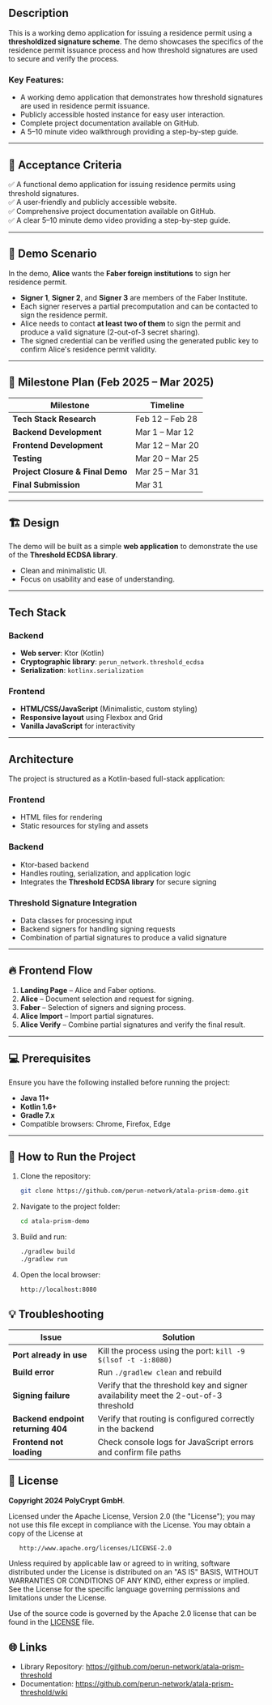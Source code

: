 ## Description
This is a working demo application for issuing a residence permit using a **thresholdized signature scheme**. The demo showcases the specifics of the residence permit issuance process and how threshold signatures are used to secure and verify the process.

### Key Features:
- A working demo application that demonstrates how threshold signatures are used in residence permit issuance.
- Publicly accessible hosted instance for easy user interaction.
- Complete project documentation available on GitHub.
- A 5–10 minute video walkthrough providing a step-by-step guide.

---

## 📌 **Acceptance Criteria**
✅ A functional demo application for issuing residence permits using threshold signatures.  
✅ A user-friendly and publicly accessible website.  
✅ Comprehensive project documentation available on GitHub.  
✅ A clear 5–10 minute demo video providing a step-by-step guide.

---

## 🎯 **Demo Scenario**
In the demo, **Alice** wants the **Faber foreign institutions** to sign her residence permit.

- **Signer 1**, **Signer 2**, and **Signer 3** are members of the Faber Institute.
- Each signer reserves a partial precomputation and can be contacted to sign the residence permit.
- Alice needs to contact **at least two of them** to sign the permit and produce a valid signature (2-out-of-3 secret sharing).
- The signed credential can be verified using the generated public key to confirm Alice's residence permit validity.

---

## 🚀 **Milestone Plan** (Feb 2025 – Mar 2025)

| Milestone | Timeline |
|-----------|----------|
| **Tech Stack Research** | Feb 12 – Feb 28 |
| **Backend Development** | Mar 1 – Mar 12 |
| **Frontend Development** | Mar 12 – Mar 20 |
| **Testing** | Mar 20 – Mar 25 |
| **Project Closure & Final Demo** | Mar 25 – Mar 31 |
| **Final Submission** | Mar 31 |

---

## 🏗️ **Design**
The demo will be built as a simple **web application** to demonstrate the use of the **Threshold ECDSA library**.
- Clean and minimalistic UI.
- Focus on usability and ease of understanding.

---

## **Tech Stack**
### **Backend**
- **Web server**: Ktor (Kotlin)
- **Cryptographic library**: `perun_network.threshold_ecdsa`
- **Serialization**: `kotlinx.serialization`

### **Frontend**
- **HTML/CSS/JavaScript** (Minimalistic, custom styling)
- **Responsive layout** using Flexbox and Grid
- **Vanilla JavaScript** for interactivity

---

## **Architecture**
The project is structured as a Kotlin-based full-stack application:

### **Frontend**
- HTML files for rendering
- Static resources for styling and assets

### **Backend**
- Ktor-based backend
- Handles routing, serialization, and application logic
- Integrates the **Threshold ECDSA library** for secure signing

### **Threshold Signature Integration**
- Data classes for processing input
- Backend signers for handling signing requests
- Combination of partial signatures to produce a valid signature

---

## 🔥 **Frontend Flow**
1. **Landing Page** – Alice and Faber options.
2. **Alice** – Document selection and request for signing.
3. **Faber** – Selection of signers and signing process.
4. **Alice Import** – Import partial signatures.
5. **Alice Verify** – Combine partial signatures and verify the final result.

---

## 💻 **Prerequisites**
Ensure you have the following installed before running the project:
- **Java 11+**
- **Kotlin 1.6+**
- **Gradle 7.x**
- Compatible browsers: Chrome, Firefox, Edge

---

## 📢 **How to Run the Project**
1. Clone the repository:
    ```bash
    git clone https://github.com/perun-network/atala-prism-demo.git
    ```
2. Navigate to the project folder:
    ```bash
   cd atala-prism-demo
    ```
3. Build and run:
    ```bash
   ./gradlew build
   ./gradlew run
    ```
4. Open the local browser:
   ```
   http://localhost:8080
   ```
## 💡 Troubleshooting

| **Issue**                             | **Solution**                                                                 |
|---------------------------------------|-----------------------------------------------------------------------------|
| **Port already in use**               | Kill the process using the port: `kill -9 $(lsof -t -i:8080)`               |   
| **Build error**                       | Run `./gradlew clean` and rebuild                                            |
| **Signing failure**                   | Verify that the threshold key and signer availability meet the 2-out-of-3 threshold |
| **Backend endpoint returning 404**    | Verify that routing is configured correctly in the backend                  |
| **Frontend not loading**              | Check console logs for JavaScript errors and confirm file paths             |

## 📜 License
**Copyright 2024 PolyCrypt GmbH**. 

Licensed under the Apache License, Version 2.0 (the "License");
you may not use this file except in compliance with the License.
You may obtain a copy of the License at

       http://www.apache.org/licenses/LICENSE-2.0

Unless required by applicable law or agreed to in writing, software
distributed under the License is distributed on an "AS IS" BASIS,
WITHOUT WARRANTIES OR CONDITIONS OF ANY KIND, either express or implied.
See the License for the specific language governing permissions and
limitations under the License.

Use of the source code is governed by the Apache 2.0 license that can be found in the [LICENSE](LICENSE) file.


## 🌐 Links
- Library Repository: https://github.com/perun-network/atala-prism-threshold
- Documentation: https://github.com/perun-network/atala-prism-threshold/wiki

